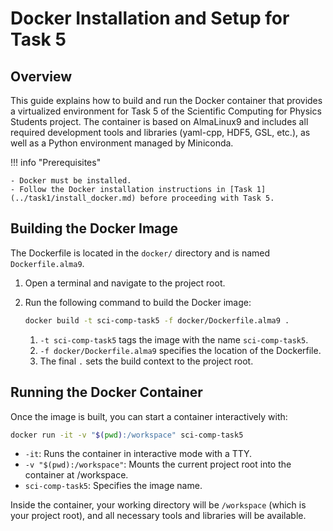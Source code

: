 # Docker Installation and Setup for Task 5

## Overview

This guide explains how to build and run the Docker container that provides a virtualized environment for Task 5 of the Scientific Computing for Physics Students project. The container is based on AlmaLinux9 and includes all required development tools and libraries (yaml-cpp, HDF5, GSL, etc.), as well as a Python environment managed by Miniconda.

!!! info "Prerequisites"

    - Docker must be installed.
    - Follow the Docker installation instructions in [Task 1](../task1/install_docker.md) before proceeding with Task 5.

## Building the Docker Image

The Dockerfile is located in the `docker/` directory and is named `Dockerfile.alma9`.

1. Open a terminal and navigate to the project root.
2. Run the following command to build the Docker image:

    ```bash
    docker build -t sci-comp-task5 -f docker/Dockerfile.alma9 .
    ```

      1. `-t sci-comp-task5` tags the image with the name `sci-comp-task5`.
      2. `-f docker/Dockerfile.alma9` specifies the location of the Dockerfile.
      3. The final `.` sets the build context to the project root.

## Running the Docker Container

Once the image is built, you can start a container interactively with:

```bash
docker run -it -v "$(pwd):/workspace" sci-comp-task5
```

- `-it`: Runs the container in interactive mode with a TTY.
- `-v "$(pwd):/workspace"`: Mounts the current project root into the container at /workspace.
- `sci-comp-task5`: Specifies the image name.

Inside the container, your working directory will be `/workspace` (which is your project root), and all necessary tools and libraries will be available.